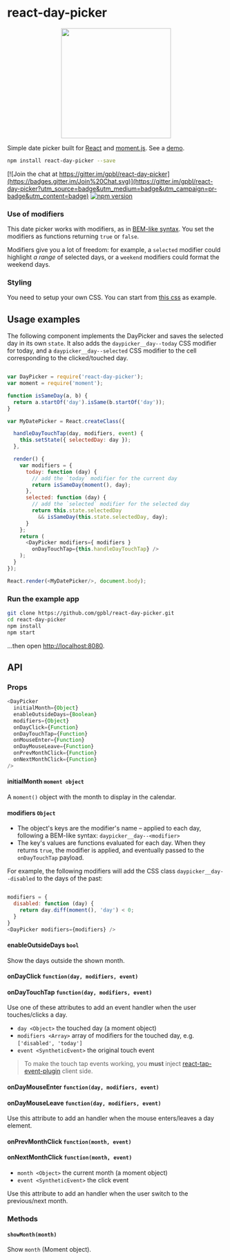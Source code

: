 # react-day-picker

<p align="center">
<a href="http://www.gpbl.org/react-day-picker/"><img src="https://cloud.githubusercontent.com/assets/120693/5693331/3aba1d2e-9918-11e4-933e-bf296484017a.png" width="254" /></a>
</p>

Simple date picker built for [React](facebook.github.io/react/) and [moment.js](http://www.momentjs.com). See a [demo](http://www.gpbl.org/react-day-picker/).

```bash
npm install react-day-picker --save
```

[![Join the chat at https://gitter.im/gpbl/react-day-picker](https://badges.gitter.im/Join%20Chat.svg)](https://gitter.im/gpbl/react-day-picker?utm_source=badge&utm_medium=badge&utm_campaign=pr-badge&utm_content=badge)
[![npm version](https://badge.fury.io/js/react-day-picker.svg)](http://badge.fury.io/js/react-day-picker)


### Use of modifiers

This date picker works with modifiers, as in [BEM-like syntax](http://csswizardry.com/2013/01/mindbemding-getting-your-head-round-bem-syntax/). You set the modifiers as functions returning `true` or `false`.

Modifiers give you a lot of freedom: for example, a `selected` modifier could highlight *a range* of selected days, or a `weekend` modifiers could format the weekend days.

### Styling

You need to setup your own CSS. You can start from [this css](example/src/scss/daypicker.scss) as example.

## Usage examples

The following component implements the DayPicker and saves the selected day in its own `state`.
It also adds the `daypicker__day--today` CSS modifier for today, and a `daypicker__day--selected` CSS modifier to the cell corresponding to the clicked/touched day.

```js

var DayPicker = require('react-day-picker');
var moment = require('moment');

function isSameDay(a, b) {
  return a.startOf('day').isSame(b.startOf('day'));
}

var MyDatePicker = React.createClass({

  handleDayTouchTap(day, modifiers, event) {
    this.setState({ selectedDay: day });
  },

  render() {
    var modifiers = {
      today: function (day) {
        // add the `today` modifier for the current day
        return isSameDay(moment(), day);
      },
      selected: function (day) {
        // add the `selected` modifier for the selected day
        return this.state.selectedDay
          && isSameDay(this.state.selectedDay, day);
      }
    };
    return (
      <DayPicker modifiers={ modifiers }
        onDayTouchTap={this.handleDayTouchTap} />
    );
  }
});

React.render(<MyDatePicker/>, document.body);

```

### Run the example app

```bash
git clone https://github.com/gpbl/react-day-picker.git
cd react-day-picker
npm install
npm start
```

...then open [http://localhost:8080](http://localhost:8080).

## API


### Props

```js
<DayPicker
  initialMonth={Object}
  enableOutsideDays={Boolean}
  modifiers={Object}
  onDayClick={Function}
  onDayTouchTap={Function}
  onMouseEnter={Function}
  onDayMouseLeave={Function}
  onPrevMonthClick={Function}
  onNextMonthClick={Function}
/>
```

#### initialMonth `moment object`

A `moment()` object with the month to display in the calendar.

#### modifiers `Object`

* The object's keys are the modifier's name – applied to each day, following a BEM-like syntax: `daypicker__day--<modifier>`
* The key's values are functions evaluated for each day. When they returns `true`, the modifier is applied, and eventually passed to the `onDayTouchTap` payload.

For example, the following modifiers will add the CSS class `daypicker__day--disabled` to the days of the past:

```js

modifiers = {
  disabled: function (day) {
    return day.diff(moment(), 'day') < 0;
  }
}
<DayPicker modifiers={modifiers} />

```

#### enableOutsideDays `bool`

Show the days outside the shown month.

#### onDayClick `function(day, modifiers, event)`
#### onDayTouchTap `function(day, modifiers, event)`

Use one of these attributes to add an event handler when the user touches/clicks a day.

* `day <Object>` the touched day (a moment object)
* `modifiers <Array>` array of modifiers for the touched day, e.g. `['disabled', 'today']`
* `event <SyntheticEvent>` the original touch event

> To make the touch tap events working, you **must** inject [react-tap-event-plugin](https://github.com/zilverline/react-tap-event-plugin) client side.

#### onDayMouseEnter `function(day, modifiers, event)`
#### onDayMouseLeave `function(day, modifiers, event)`

Use this attribute to add an handler when the mouse enters/leaves a day element.

#### onPrevMonthClick `function(month, event)`
#### onNextMonthClick `function(month, event)`

* `month <Object>` the current month (a moment object)
* `event <SyntheticEvent>` the click event

Use this attribute to add an handler when the user switch to the previous/next month.


### Methods

#### `showMonth(month)`

Show `month` (Moment object).
